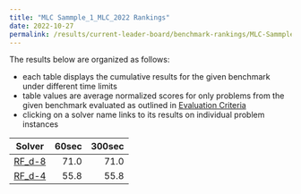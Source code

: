```yaml
---
title: "MLC Sammple_1_MLC_2022 Rankings"
date: 2022-10-27
permalink: /results/current-leader-board/benchmark-rankings/MLC-Sammple_1_MLC_2022-rankings
---
```




The results below are organized as follows:
- each table displays the cumulative results for the given benchmark under different time limits
- table values are average normalized scores for only problems from the given benchmark evaluated as outlined in [Evaluation Criteria](https://uaicompetition.github.io/uci-2022/results/evaluation-criteria/)
- clicking on a solver name links to its results on individual problem instances


|                   Solver                    | 60sec | 300sec |
| ------------------------------------------- | ----: | -----: |
| [RF_d-8](../solver-scores/RF_d-8-scores.md) |  71.0 |   71.0 |
| [RF_d-4](../solver-scores/RF_d-4-scores.md) |  55.8 |   55.8 |

